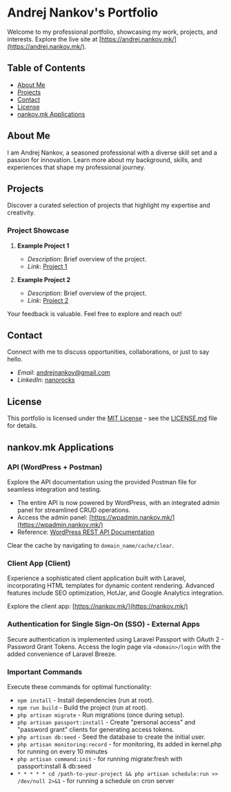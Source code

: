 # Andrej Nankov's Portfolio

Welcome to my professional portfolio, showcasing my work, projects, and interests. Explore the live site at [https://andrej.nankov.mk/](https://andrej.nankov.mk/).

## Table of Contents
- [About Me](#about-me)
- [Projects](#projects)
- [Contact](#contact)
- [License](#license)
- [nankov.mk Applications](#nankovmk-applications)

## About Me

I am Andrej Nankov, a seasoned professional with a diverse skill set and a passion for innovation. Learn more about my background, skills, and experiences that shape my professional journey.

## Projects

Discover a curated selection of projects that highlight my expertise and creativity.

### Project Showcase

1. **Example Project 1**
   - *Description*: Brief overview of the project.
   - *Link*: [Project 1](#)

2. **Example Project 2**
   - *Description*: Brief overview of the project.
   - *Link*: [Project 2](#)

Your feedback is valuable. Feel free to explore and reach out!

## Contact

Connect with me to discuss opportunities, collaborations, or just to say hello.

- *Email*: [andrejnankov@gmail.com](mailto:andrejnankov@gmail.com)
- *LinkedIn*: [nanorocks](https://www.linkedin.com/in/nanorocks/)

## License

This portfolio is licensed under the [MIT License](LICENSE.md) - see the [LICENSE.md](LICENSE.md) file for details.

## nankov.mk Applications

### API (WordPress + Postman)

Explore the API documentation using the provided Postman file for seamless integration and testing.

- The entire API is now powered by WordPress, with an integrated admin panel for streamlined CRUD operations.
- Access the admin panel: [https://wpadmin.nankov.mk/](https://wpadmin.nankov.mk/)
- Reference: [WordPress REST API Documentation](https://developer.wordpress.org/rest-api/)

Clear the cache by navigating to `domain_name/cache/clear`.

### Client App (Client)

Experience a sophisticated client application built with Laravel, incorporating HTML templates for dynamic content rendering. Advanced features include SEO optimization, HotJar, and Google Analytics integration.

Explore the client app: [https://nankov.mk/](https://nankov.mk/)

### Authentication for Single Sign-On (SSO) - External Apps

Secure authentication is implemented using Laravel Passport with OAuth 2 - Password Grant Tokens. Access the login page via `<domain>/login` with the added convenience of Laravel Breeze.

### Important Commands

Execute these commands for optimal functionality:

- `npm install` - Install dependencies (run at root).
- `npm run build` - Build the project (run at root).
- `php artisan migrate` - Run migrations (once during setup).
- `php artisan passport:install` - Create "personal access" and "password grant" clients for generating access tokens.
- `php artisan db:seed` - Seed the database to create the initial user.
- `php artisan monitoring:record` - for monitoring, its added in kernel.php for running on every 10 minutes
- `php artisan command:init` - for running migrate:fresh with passport:install & db:seed
- `* * * * * cd /path-to-your-project && php artisan schedule:run >> /dev/null 2>&1` - for running a schedule on cron server
